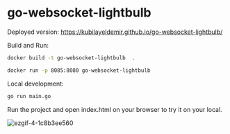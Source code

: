 # go-websocket-lightbulb

Deployed version: https://kubilayeldemir.github.io/go-websocket-lightbulb/

Build and Run:
```sh
docker build -t go-websocket-lightbulb  .

docker run -p 8085:8080 go-websocket-lightbulb
```
Local development:
```sh
go run main.go
```
Run the project and open index.html on your browser to try it on your local.

![ezgif-4-1c8b3ee560](https://github.com/kubilayeldemir/go-websocket-lightbulb/assets/61070393/22d81dee-6341-4628-a1bb-80a548ea5a7e)
